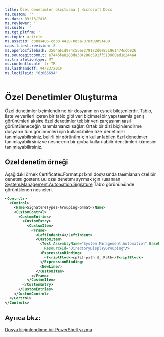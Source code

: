 ```yaml
---
title: Özel denetimler oluşturma | Microsoft Docs
ms.custom: ''
ms.date: 09/13/2016
ms.reviewer: ''
ms.suite: ''
ms.tgt_pltfrm: ''
ms.topic: article
ms.assetid: c3baa406-cd33-4420-be5a-07ef09d93480
caps.latest.revision: 8
ms.openlocfilehash: 3504ab1d974c55e9279172d0e851961474ccb926
ms.sourcegitcommit: e7445ba8203da304286c591ff513900ad1c244a4
ms.translationtype: MT
ms.contentlocale: tr-TR
ms.lasthandoff: 04/23/2019
ms.locfileid: "62066694"
---
```

# <a name="creating-custom-controls"></a>Özel Denetimler Oluşturma

Özel denetimler biçimlendirme bir dosyanın en esnek bileşenlerdir. Tablo, liste ve verileri içeren bir tablo gibi veri biçimsel bir yapı tanımla geniş görünümleri aksine özel denetimler tek bir veri parçasının nasıl görüntüleneceğini tanımlamanızı sağlar. Ortak bir dizi biçimlendirme dosyanın tüm görünümleri için kullanılabilen özel denetimler tanımlayabilirsiniz, belirli bir görünüm için kullanılabilen özel denetimler tanımlayabilirsiniz ve nesnelerin bir gruba kullanılabilir denetimleri kümesini tanımlayabilirsiniz.

## <a name="custom-control-example"></a>Özel denetim örneği

Aşağıdaki örnek Certificates.Format.ps1xml dosyasında tanımlanan özel bir denetimi gösterir. Bu özel denetimi ayırmak için kullanılan [System.Management.Automation.Signature](/dotnet/api/System.Management.Automation.Signature) Tablo görünümünde görüntülenen nesneleri.

```xml
<Controls>
  <Control>
    <Name>SignatureTypes-GroupingFormat</Name>
    <CustomControl>
      <CustomEntries>
        <CustomEntry>
          <CustomItem>
            <Frame>
              <LeftIndent>4</LeftIndent>
              <CustomItem>
                <Text AssemblyName="System.Management.Automation" BaseName="FileSystemProviderStrings"
                  ResourceId="DirectoryDisplayGrouping"/>
                <ExpressionBinding>
                  <ScriptBlock>split-path $_.Path</ScriptBlock>
                </ExpressionBinding>
                <NewLine/>
              </CustomItem>
            </Frame>
          </CustomItem>
        </CustomEntry>
      </CustomEntries>
    </CustomControl>
  </Control>
</Controls>

```

## <a name="see-also"></a>Ayrıca bkz:

[Dosya biçimlendirme bir PowerShell yazma](./writing-a-powershell-formatting-file.md)
